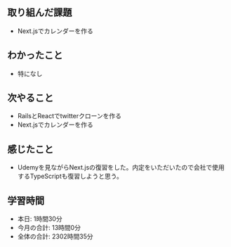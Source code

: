 ## 取り組んだ課題
- Next.jsでカレンダーを作る
## わかったこと
-  特になし
## 次やること
- RailsとReactでtwitterクローンを作る
- Next.jsでカレンダーを作る
## 感じたこと
- Udemyを見ながらNext.jsの復習をした。内定をいただいたので会社で使用するTypeScriptも復習しようと思う。
## 学習時間
- 本日: 1時間30分
- 今月の合計: 13時間0分
- 全体の合計: 2302時間35分
